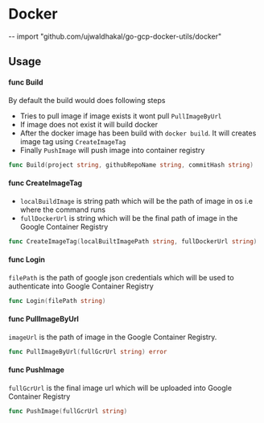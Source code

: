 # Docker
--
    import "github.com/ujwaldhakal/go-gcp-docker-utils/docker"


## Usage

#### func  Build
 
By default the build would does following steps
* Tries to pull image if image exists it wont pull `PullImageByUrl`
* If image does not exist it will build docker
* After the docker image has been build with `docker build`. It will creates image tag using `CreateImageTag`
* Finally `PushImage` will push image into container registry

```go
func Build(project string, githubRepoName string, commitHash string)
```

#### func  CreateImageTag
* `localBuildImage` is string path which will be the path of image in os i.e where the command runs
* `fullDockerUrl` is string which will be the final path of image in the Google Container Registry
```go
func CreateImageTag(localBuiltImagePath string, fullDockerUrl string)
```

#### func  Login
`filePath` is the path of google json credentials which will be used to authenticate into Google Container Registry
```go
func Login(filePath string)
```

#### func  PullImageByUrl
`imageUrl` is the path of image in the Google Container Registry. 
```go
func PullImageByUrl(fullGcrUrl string) error
```

#### func  PushImage
`fullGcrUrl` is the final image url which will be uploaded into Google Container Registry
```go
func PushImage(fullGcrUrl string)
```
